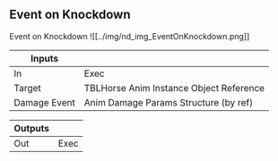 ## Event on Knockdown
Event on Knockdown
![[../img/nd_img_EventOnKnockdown.png]]

|Inputs||
|--|--|
| In | Exec |
| Target | TBLHorse Anim Instance Object Reference |
| Damage Event | Anim Damage Params Structure (by ref) |

|Outputs||
|--|--|
| Out | Exec |
